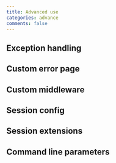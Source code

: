 ```yaml
---
title: Advanced use
categories: advance
comments: false
---
```


## Exception handling

## Custom error page

## Custom middleware

## Session config

## Session extensions

## Command line parameters

